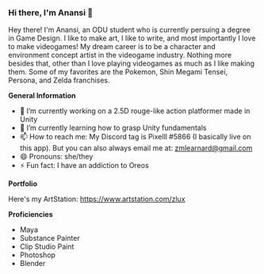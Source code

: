 ### Hi there, I'm Anansi 👋


Hey there! I'm Anansi, an ODU student who is currently persuing a degree in Game Design. I like to make art, I like to write, and most importantly I love to make videogames! My dream career is to be a character and environment concept artist in the videogame industry. Nothing more besides that, other than I love playing videogames as much as I like making them. Some of my favorites are the Pokemon, Shin Megami Tensei, Persona, and Zelda franchises.

**General Information**

- 🔭 I’m currently working on a 2.5D rouge-like action platformer made in Unity
- 🌱 I’m currently learning how to grasp Unity fundamentals
- 📫 How to reach me: My Discord tag is Pixelll #5866 (I basically live on this app). But you can also always email me at: zmlearnard@gmail.com
- 😄 Pronouns: she/they
- ⚡ Fun fact: I have an addiction to Oreos

**Portfolio**

Here's my ArtStation: https://www.artstation.com/zlux

**Proficiencies**

- Maya
- Substance Painter
- Clip Studio Paint
- Photoshop
- Blender

<!--!
**AnansiLearnard/AnansiLearnard** is a ✨ _special_ ✨ repository because its `README.md` (this file) appears on your GitHub profile.

**General Information** Here are some ideas to get you started:

- 🔭 I’m currently working on ...
- 🌱 I’m currently learning how to grasp Unity fundamentals
- 👯 I’m looking to collaborate on ...
- 🤔 I’m looking for help with ...
- 💬 Ask me about ...
- 📫 How to reach me: ...
- 😄 Pronouns: she/they
- ⚡ Fun fact: I have an addiction to Oreos
-->
